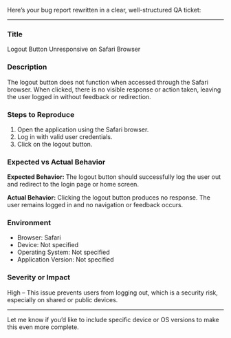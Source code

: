 Here’s your bug report rewritten in a clear, well-structured QA ticket:

---

### Title

Logout Button Unresponsive on Safari Browser

### Description

The logout button does not function when accessed through the Safari browser. When clicked, there is no visible response or action taken, leaving the user logged in without feedback or redirection.

### Steps to Reproduce

1. Open the application using the Safari browser.
2. Log in with valid user credentials.
3. Click on the logout button.

### Expected vs Actual Behavior

**Expected Behavior:**
The logout button should successfully log the user out and redirect to the login page or home screen.

**Actual Behavior:**
Clicking the logout button produces no response. The user remains logged in and no navigation or feedback occurs.

### Environment

* Browser: Safari
* Device: Not specified
* Operating System: Not specified
* Application Version: Not specified

### Severity or Impact

High – This issue prevents users from logging out, which is a security risk, especially on shared or public devices.

---

Let me know if you’d like to include specific device or OS versions to make this even more complete.

